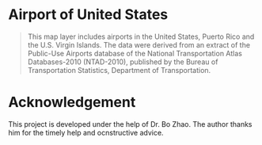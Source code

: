 # Airport of United States

> This map layer includes airports in the United States, Puerto Rico and the U.S. Virgin Islands. The data were derived from an extract of the Public-Use Airports database of the National Transportation Atlas Databases-2010 (NTAD-2010), published by the Bureau of Transportation Statistics, Department of Transportation.





# Acknowledgement

This project is developed under the help of Dr. Bo Zhao. The author thanks him for the timely help and ocnstructive advice.

